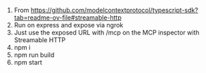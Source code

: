 1. From https://github.com/modelcontextprotocol/typescript-sdk?tab=readme-ov-file#streamable-http
2. Run on express and expose via ngrok
3. Just use the exposed URL with /mcp on the MCP inspector with Streamable HTTP
4. npm i
5. npm run build
6. npm start
